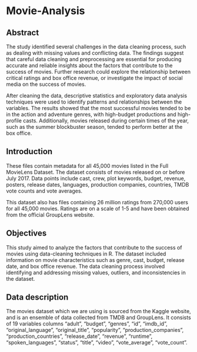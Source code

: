 # Movie-Analysis


## Abstract
The study identified several challenges in the data cleaning process, such as dealing with missing values and conflicting data. The findings suggest that careful data cleaning and preprocessing are essential for producing accurate and reliable insights about the factors that contribute to the success of movies. Further research could explore the relationship between critical ratings and box office revenue, or investigate the impact of social media on the success of movies.

After cleaning the data, descriptive statistics and exploratory data analysis techniques were used to identify patterns and relationships between the variables. The results showed that the most successful movies tended to be in the action and adventure genres, with high-budget productions and high-profile casts. Additionally, movies released during certain times of the year, such as the summer blockbuster season, tended to perform better at the box office.

## Introduction
These files contain metadata for all 45,000 movies listed in the Full MovieLens Dataset. The dataset consists of movies released on or before July 2017. Data points include cast, crew, plot keywords, budget, revenue, posters, release dates, languages, production companies, countries, TMDB vote counts and vote averages.

This dataset also has files containing 26 million ratings from 270,000 users for all 45,000 movies. Ratings are on a scale of 1-5 and have been obtained from the official GroupLens website.

## Objectives
This study aimed to analyze the factors that contribute to the success of movies using data-cleaning techniques in R. The dataset included information on movie characteristics such as genre, cast, budget, release date, and box office revenue. The data cleaning process involved identifying and addressing missing values, outliers, and inconsistencies in the dataset.

## Data description
The movies dataset which we are using is sourced from the Kaggle website, and is an ensemble of data collected from TMDB and GroupLens. It consists of 19 variables columns “adult”, “budget”, “genres”, “id”, “imdb_id”, “original_language”, “original_title”, “popularity”, “production_companies”, “production_countries”, “release_date”, “revenue”, “runtime”, “spoken_languages”, “status”, “title”, “video”, “vote_average”, “vote_count”.
